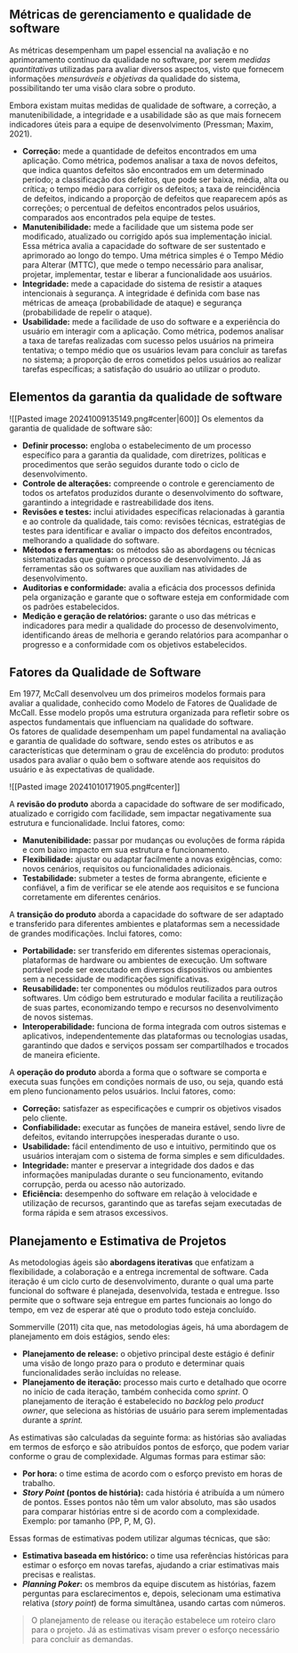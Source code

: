 ## Métricas de gerenciamento e qualidade de software

As métricas desempenham um papel essencial na avaliação e no aprimoramento contínuo da qualidade no software, por serem *medidas quantitativas* utilizadas para avaliar diversos aspectos, visto que fornecem informações *mensuráveis e objetivas* da qualidade do sistema, possibilitando ter uma visão clara sobre o produto.

Embora existam muitas medidas de qualidade de software, a correção, a manutenibilidade, a integridade e a usabilidade são as que mais fornecem indicadores úteis para a equipe de desenvolvimento (Pressman; Maxim, 2021).

- **Correção:** mede a quantidade de defeitos encontrados em uma aplicação. Como métrica, podemos analisar a taxa de novos defeitos, que indica quantos defeitos são encontrados em um determinado período; a classificação dos defeitos, que pode ser baixa, média, alta ou crítica; o tempo médio para corrigir os defeitos; a taxa de reincidência de defeitos, indicando a proporção de defeitos que reaparecem após as correções; o percentual de defeitos encontrados pelos usuários, comparados aos encontrados pela equipe de testes.
- **Manutenibilidade:** mede a facilidade que um sistema pode ser modificado, atualizado ou corrigido após sua implementação inicial. Essa métrica avalia a capacidade do software de ser sustentado e aprimorado ao longo do tempo. Uma métrica simples é o Tempo Médio para Alterar (MTTC), que mede o tempo necessário para analisar, projetar, implementar, testar e liberar a funcionalidade aos usuários.
- **Integridade:** mede a capacidade do sistema de resistir a ataques intencionais à segurança. A integridade é definida com base nas métricas de ameaça (probabilidade de ataque) e segurança (probabilidade de repelir o ataque).
- **Usabilidade:** mede a facilidade de uso do software e a experiência do usuário em interagir com a aplicação. Como métrica, podemos analisar a taxa de tarefas realizadas com sucesso pelos usuários na primeira tentativa; o tempo médio que os usuários levam para concluir as tarefas no sistema; a proporção de erros cometidos pelos usuários ao realizar tarefas específicas; a satisfação do usuário ao utilizar o produto.

## Elementos da garantia da qualidade de software

![[Pasted image 20241009135149.png#center|600]]
Os elementos da garantia de qualidade de software são:

- **Definir processo:** engloba o estabelecimento de um processo específico para a garantia da qualidade, com diretrizes, políticas e procedimentos que serão seguidos durante todo o ciclo de desenvolvimento.
- **Controle de alterações:** compreende o controle e gerenciamento de todos os artefatos produzidos durante o desenvolvimento do software, garantindo a integridade e rastreabilidade dos itens.
- **Revisões e testes:** inclui atividades específicas relacionadas à garantia e ao controle da qualidade, tais como: revisões técnicas, estratégias de testes para identificar e avaliar o impacto dos defeitos encontrados, melhorando a qualidade do software.
- **Métodos e ferramentas:** os métodos são as abordagens ou técnicas sistematizadas que guiam o processo de desenvolvimento. Já as ferramentas são os softwares que auxiliam nas atividades de desenvolvimento.
- **Auditorias e conformidade:** avalia a eficácia dos processos definida pela organização e garante que o software esteja em conformidade com os padrões estabelecidos.
- **Medição e geração de relatórios:** garante o uso das métricas e indicadores para medir a qualidade do processo de desenvolvimento, identificando áreas de melhoria e gerando relatórios para acompanhar o progresso e a conformidade com os objetivos estabelecidos.

## Fatores da Qualidade de Software

Em 1977, McCall desenvolveu um dos primeiros modelos formais para avaliar a qualidade, conhecido como Modelo de Fatores de Qualidade de McCall. Esse modelo propôs uma estrutura organizada para refletir sobre os aspectos fundamentais que influenciam na qualidade do software.  
Os fatores de qualidade desempenham um papel fundamental na avaliação e garantia de qualidade do software, sendo estes os atributos e as características que determinam o grau de excelência do produto: produtos usados para avaliar o quão bem o software atende aos requisitos do usuário e às expectativas de qualidade.

![[Pasted image 20241010171905.png#center]]

A **revisão do produto** aborda a capacidade do software de ser modificado, atualizado e corrigido com facilidade, sem impactar negativamente sua estrutura e funcionalidade. Inclui fatores, como:

- **Manutenibilidade:** passar por mudanças ou evoluções de forma rápida e com baixo impacto em sua estrutura e funcionamento.
- **Flexibilidade:** ajustar ou adaptar facilmente a novas exigências, como: novos cenários, requisitos ou funcionalidades adicionais.
- **Testabilidade:** submeter a testes de forma abrangente, eficiente e confiável, a fim de verificar se ele atende aos requisitos e se funciona corretamente em diferentes cenários.

A **transição do produto** aborda a capacidade do software de ser adaptado e transferido para diferentes ambientes e plataformas sem a necessidade de grandes modificações. Inclui fatores, como:

- **Portabilidade:** ser transferido em diferentes sistemas operacionais, plataformas de hardware ou ambientes de execução. Um software portável pode ser executado em diversos dispositivos ou ambientes sem a necessidade de modificações significativas.
- **Reusabilidade:** ter componentes ou módulos reutilizados para outros softwares. Um código bem estruturado e modular facilita a reutilização de suas partes, economizando tempo e recursos no desenvolvimento de novos sistemas.
- **Interoperabilidade:** funciona de forma integrada com outros sistemas e aplicativos, independentemente das plataformas ou tecnologias usadas, garantindo que dados e serviços possam ser compartilhados e trocados de maneira eficiente.

A **operação do produto** aborda a forma que o software se comporta e executa suas funções em condições normais de uso, ou seja, quando está em pleno funcionamento pelos usuários. Inclui fatores, como:

- **Correção:** satisfazer as especificações e cumprir os objetivos visados pelo cliente.
- **Confiabilidade:** executar as funções de maneira estável, sendo livre de defeitos, evitando interrupções inesperadas durante o uso.
- **Usabilidade:** fácil entendimento de uso e intuitivo, permitindo que os usuários interajam com o sistema de forma simples e sem dificuldades.
- **Integridade:** manter e preservar a integridade dos dados e das informações manipuladas durante o seu funcionamento, evitando corrupção, perda ou acesso não autorizado.
- **Eficiência:** desempenho do software em relação à velocidade e utilização de recursos, garantindo que as tarefas sejam executadas de forma rápida e sem atrasos excessivos.

## Planejamento e Estimativa de Projetos

As metodologias ágeis são **abordagens iterativas** que enfatizam a flexibilidade, a colaboração e a entrega incremental de software. Cada iteração é um ciclo curto de desenvolvimento, durante o qual uma parte funcional do software é planejada, desenvolvida, testada e entregue. Isso permite que o software seja entregue em partes funcionais ao longo do tempo, em vez de esperar até que o produto todo esteja concluído.

Sommerville (2011) cita que, nas metodologias ágeis, há uma abordagem de planejamento em dois estágios, sendo eles:

- **Planejamento de release:** o objetivo principal deste estágio é definir uma visão de longo prazo para o produto e determinar quais funcionalidades serão incluídas no release.
- **Planejamento de iteração:** processo mais curto e detalhado que ocorre no início de cada iteração, também conhecida como _sprint_. O planejamento de iteração é estabelecido no _backlog_ pelo _product owner_, que seleciona as histórias de usuário para serem implementadas durante a _sprint._

As estimativas são calculadas da seguinte forma: as histórias são avaliadas em termos de esforço e são atribuídos pontos de esforço, que podem variar conforme o grau de complexidade. Algumas formas para estimar são:

- **Por hora:** o time estima de acordo com o esforço previsto em horas de trabalho.
- **_Story Point_ (pontos de história):** cada história é atribuída a um número de pontos. Esses pontos não têm um valor absoluto, mas são usados para comparar histórias entre si de acordo com a complexidade. Exemplo: por tamanho (PP, P, M, G).

Essas formas de estimativas podem utilizar algumas técnicas, que são:

- **Estimativa baseada em histórico:** o time usa referências históricas para estimar o esforço em novas tarefas, ajudando a criar estimativas mais precisas e realistas.
- **_Planning Poker_:** os membros da equipe discutem as histórias, fazem perguntas para esclarecimentos e, depois, selecionam uma estimativa relativa (_story point_) de forma simultânea, usando cartas com números.

> O planejamento de release ou iteração estabelece um roteiro claro para o projeto. Já as estimativas visam prever o esforço necessário para concluir as demandas.

